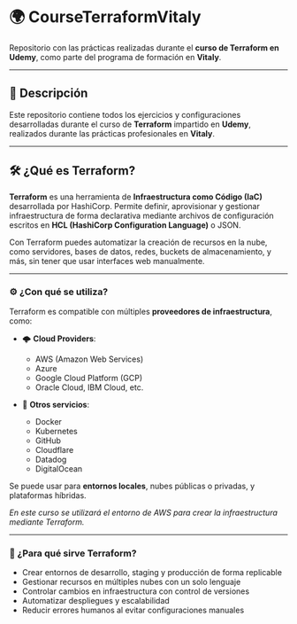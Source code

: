 # 🌍 CourseTerraformVitaly

Repositorio con las prácticas realizadas durante el **curso de Terraform en Udemy**, como parte del programa de formación en **Vitaly**.

---

## 📘 Descripción

Este repositorio contiene todos los ejercicios y configuraciones desarrolladas durante el curso de **Terraform** impartido en **Udemy**, realizados durante las prácticas profesionales en **Vitaly**.

---

## 🛠️ ¿Qué es Terraform?

**Terraform** es una herramienta de **Infraestructura como Código (IaC)** desarrollada por HashiCorp. Permite definir, aprovisionar y gestionar infraestructura de forma declarativa mediante archivos de configuración escritos en **HCL (HashiCorp Configuration Language)** o JSON.

Con Terraform puedes automatizar la creación de recursos en la nube, como servidores, bases de datos, redes, buckets de almacenamiento, y más, sin tener que usar interfaces web manualmente.

---

### ⚙️ ¿Con qué se utiliza?

Terraform es compatible con múltiples **proveedores de infraestructura**, como:

- 🌩️ **Cloud Providers**:
  - AWS (Amazon Web Services)
  - Azure
  - Google Cloud Platform (GCP)
  - Oracle Cloud, IBM Cloud, etc.

- 🧱 **Otros servicios**:
  - Docker
  - Kubernetes
  - GitHub
  - Cloudflare
  - Datadog
  - DigitalOcean

Se puede usar para **entornos locales**, nubes públicas o privadas, y plataformas híbridas.

_En este curso se utilizará el entorno de AWS para crear la infraestructura mediante Terraform._

---

### 🚀 ¿Para qué sirve Terraform?

- Crear entornos de desarrollo, staging y producción de forma replicable
- Gestionar recursos en múltiples nubes con un solo lenguaje
- Controlar cambios en infraestructura con control de versiones
- Automatizar despliegues y escalabilidad
- Reducir errores humanos al evitar configuraciones manuales
